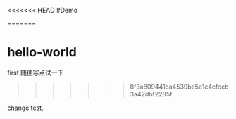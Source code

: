 <<<<<<< HEAD
#Demo

=======
# hello-world
first
随便写点试一下
>>>>>>> 8f3a809441ca4539be5e1c4cfeeb3a42dbf2285f


change test.
